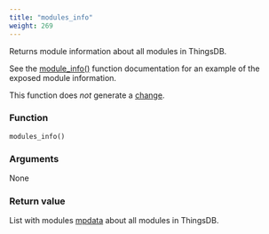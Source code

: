```yaml
---
title: "modules_info"
weight: 269
---
```


Returns module information about all modules in ThingsDB.

See the [module_info()](../../thingsdb-api/module_info) function documentation for an example of the exposed module information.

This function does *not* generate a [change](../../overview/changes).

### Function

`modules_info()`

### Arguments

None

### Return value

List with modules [mpdata](../../data-types/mpdata) about all modules in ThingsDB.
